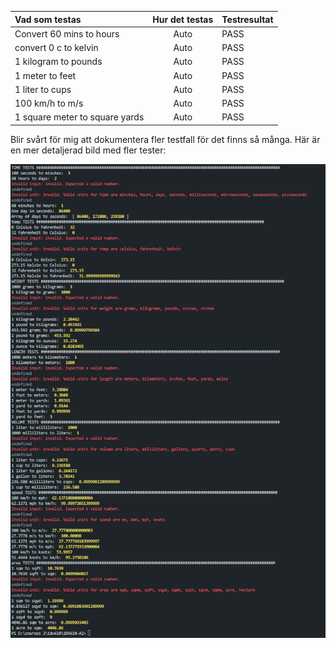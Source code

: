 | Vad som testas    | Hur det testas | Testresultat |
| :---------------- | :------: | :---- |
| Convert 60 mins to hours        |   Auto   | PASS |
| convert 0 c to kelvin           |   Auto   | PASS |
| 1 kilogram to pounds    |  Auto   | PASS |
| 1 meter to feet |  Auto   | PASS |
| 1 liter to cups |  Auto   | PASS |
| 100 km/h to m/s |  Auto   | PASS |
| 1 square meter to square yards |  Auto   | PASS |

Blir svårt för mig att dokumentera fler testfall för det finns så många. Här är en mer detaljerad bild med fler tester:

![testrapport](./TESTRAPPORT.png)